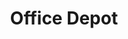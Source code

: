 ---
title: "Office Depot"
url: /paris/office-depot-boulevard-de-magenta/
shop: fournitures de bureau
---